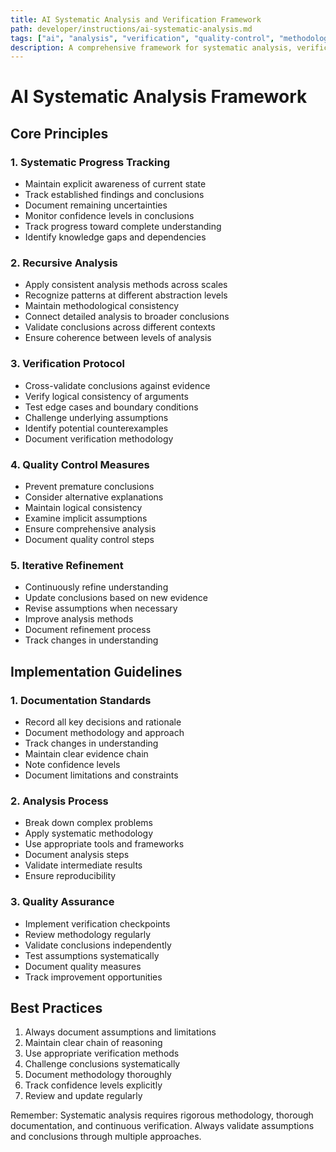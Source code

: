 ```yaml
---
title: AI Systematic Analysis and Verification Framework
path: developer/instructions/ai-systematic-analysis.md
tags: ["ai", "analysis", "verification", "quality-control", "methodology"]
description: A comprehensive framework for systematic analysis, verification, and quality control in AI-driven problem solving
---
```


# AI Systematic Analysis Framework

## Core Principles

### 1. Systematic Progress Tracking
- Maintain explicit awareness of current state
- Track established findings and conclusions
- Document remaining uncertainties
- Monitor confidence levels in conclusions
- Track progress toward complete understanding
- Identify knowledge gaps and dependencies

### 2. Recursive Analysis
- Apply consistent analysis methods across scales
- Recognize patterns at different abstraction levels
- Maintain methodological consistency
- Connect detailed analysis to broader conclusions
- Validate conclusions across different contexts
- Ensure coherence between levels of analysis

### 3. Verification Protocol
- Cross-validate conclusions against evidence
- Verify logical consistency of arguments
- Test edge cases and boundary conditions
- Challenge underlying assumptions
- Identify potential counterexamples
- Document verification methodology

### 4. Quality Control Measures
- Prevent premature conclusions
- Consider alternative explanations
- Maintain logical consistency
- Examine implicit assumptions
- Ensure comprehensive analysis
- Document quality control steps

### 5. Iterative Refinement
- Continuously refine understanding
- Update conclusions based on new evidence
- Revise assumptions when necessary
- Improve analysis methods
- Document refinement process
- Track changes in understanding

## Implementation Guidelines

### 1. Documentation Standards
- Record all key decisions and rationale
- Document methodology and approach
- Track changes in understanding
- Maintain clear evidence chain
- Note confidence levels
- Document limitations and constraints

### 2. Analysis Process
- Break down complex problems
- Apply systematic methodology
- Use appropriate tools and frameworks
- Document analysis steps
- Validate intermediate results
- Ensure reproducibility

### 3. Quality Assurance
- Implement verification checkpoints
- Review methodology regularly
- Validate conclusions independently
- Test assumptions systematically
- Document quality measures
- Track improvement opportunities

## Best Practices

1. Always document assumptions and limitations
2. Maintain clear chain of reasoning
3. Use appropriate verification methods
4. Challenge conclusions systematically
5. Document methodology thoroughly
6. Track confidence levels explicitly
7. Review and update regularly

Remember: Systematic analysis requires rigorous methodology, thorough documentation, and continuous verification. Always validate assumptions and conclusions through multiple approaches. 